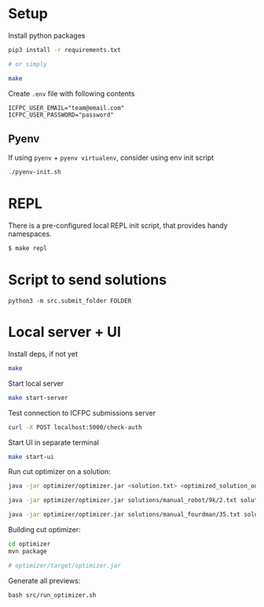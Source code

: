 # Setup

Install python packages

```bash
pip3 install -r requirements.txt

# or simply

make
```

Create `.env` file with following contents

```
ICFPC_USER_EMAIL="team@email.com"
ICFPC_USER_PASSWORD="password"
```

## Pyenv

If using `pyenv` + `pyenv virtualenv`, consider using env init script

```bash
./pyenv-init.sh
```

# REPL

There is a pre-configured local REPL init script, that provides handy namespaces.

```bash
$ make repl
```

# Script to send solutions

```
python3 -m src.submit_folder FOLDER
```

# Local server + UI

Install deps, if not yet
```bash
make
```

Start local server

```bash
make start-server
```

Test connection to ICFPC submissions server

```bash
curl -X POST localhost:5000/check-auth
```

Start UI in separate terminal
```bash
make start-ui
```

Run cut optimizer on a solution:

```bash
java -jar optimizer/optimizer.jar <solution.txt> <optimized_solution_out.txt> <target.png> [<initial state json>]

java -jar optimizer/optimizer.jar solutions/manual_robot/9k/2.txt solutions/manual_robot/9k/2.opt.txt problems/2.png

java -jar optimizer/optimizer.jar solutions/manual_fourdman/35.txt solutions/manual_fourdman/35.opt.txt problems/35.png problems/35.initial.json
```

Building cut optimizer:
```bash
cd optimizer
mvn package

# optimizer/target/optimizer.jar
```

Generate all previews:
```
bash src/run_optimizer.sh
```
